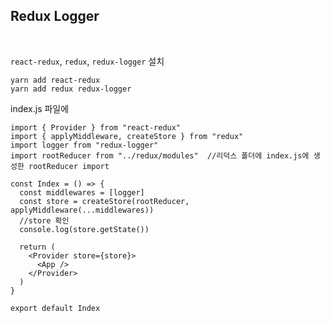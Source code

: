 ## Redux Logger
<br/>

```react-redux```, ```redux```, ```redux-logger``` 설치
```
yarn add react-redux
yarn add redux redux-logger
```

index.js 파일에
```
import { Provider } from "react-redux"
import { applyMiddleware, createStore } from "redux"
import logger from "redux-logger"
import rootReducer from "../redux/modules"  //리덕스 폴더에 index.js에 생성한 rootReducer import

const Index = () => {
  const middlewares = [logger]
  const store = createStore(rootReducer, applyMiddleware(...middlewares))
  //store 확인
  console.log(store.getState())
  
  return (
    <Provider store={store}>
      <App />
    </Provider>
  )
}

export default Index
```
<br/><br/><br/><br/>
-----------------

